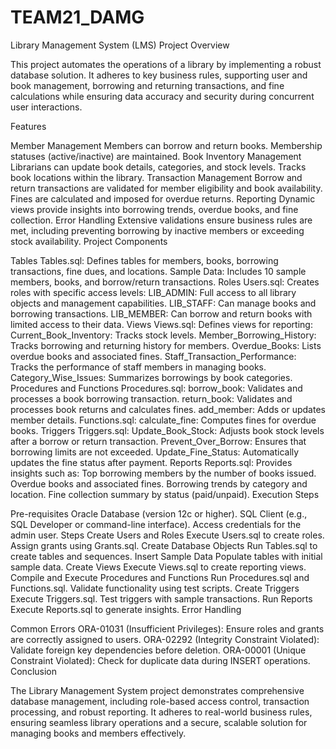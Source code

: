 # TEAM21_DAMG
Library Management System (LMS) Project
Overview

This project automates the operations of a library by implementing a robust database solution. It adheres to key business rules, supporting user and book management, borrowing and returning transactions, and fine calculations while ensuring data accuracy and security during concurrent user interactions.

Features

Member Management
Members can borrow and return books.
Membership statuses (active/inactive) are maintained.
Book Inventory Management
Librarians can update book details, categories, and stock levels.
Tracks book locations within the library.
Transaction Management
Borrow and return transactions are validated for member eligibility and book availability.
Fines are calculated and imposed for overdue returns.
Reporting
Dynamic views provide insights into borrowing trends, overdue books, and fine collection.
Error Handling
Extensive validations ensure business rules are met, including preventing borrowing by inactive members or exceeding stock availability.
Project Components

Tables
Tables.sql: Defines tables for members, books, borrowing transactions, fine dues, and locations.
Sample Data: Includes 10 sample members, books, and borrow/return transactions.
Roles
Users.sql: Creates roles with specific access levels:
LIB_ADMIN: Full access to all library objects and management capabilities.
LIB_STAFF: Can manage books and borrowing transactions.
LIB_MEMBER: Can borrow and return books with limited access to their data.
Views
Views.sql: Defines views for reporting:
Current_Book_Inventory: Tracks stock levels.
Member_Borrowing_History: Tracks borrowing and returning history for members.
Overdue_Books: Lists overdue books and associated fines.
Staff_Transaction_Performance: Tracks the performance of staff members in managing books.
Category_Wise_Issues: Summarizes borrowings by book categories.
Procedures and Functions
Procedures.sql:
borrow_book: Validates and processes a book borrowing transaction.
return_book: Validates and processes book returns and calculates fines.
add_member: Adds or updates member details.
Functions.sql:
calculate_fine: Computes fines for overdue books.
Triggers
Triggers.sql:
Update_Book_Stock: Adjusts book stock levels after a borrow or return transaction.
Prevent_Over_Borrow: Ensures that borrowing limits are not exceeded.
Update_Fine_Status: Automatically updates the fine status after payment.
Reports
Reports.sql: Provides insights such as:
Top borrowing members by the number of books issued.
Overdue books and associated fines.
Borrowing trends by category and location.
Fine collection summary by status (paid/unpaid).
Execution Steps

Pre-requisites
Oracle Database (version 12c or higher).
SQL Client (e.g., SQL Developer or command-line interface).
Access credentials for the admin user.
Steps
Create Users and Roles
Execute Users.sql to create roles.
Assign grants using Grants.sql.
Create Database Objects
Run Tables.sql to create tables and sequences.
Insert Sample Data
Populate tables with initial sample data.
Create Views
Execute Views.sql to create reporting views.
Compile and Execute Procedures and Functions
Run Procedures.sql and Functions.sql.
Validate functionality using test scripts.
Create Triggers
Execute Triggers.sql.
Test triggers with sample transactions.
Run Reports
Execute Reports.sql to generate insights.
Error Handling

Common Errors
ORA-01031 (Insufficient Privileges):
Ensure roles and grants are correctly assigned to users.
ORA-02292 (Integrity Constraint Violated):
Validate foreign key dependencies before deletion.
ORA-00001 (Unique Constraint Violated):
Check for duplicate data during INSERT operations.
Conclusion

The Library Management System project demonstrates comprehensive database management, including role-based access control, transaction processing, and robust reporting. It adheres to real-world business rules, ensuring seamless library operations and a secure, scalable solution for managing books and members effectively.
